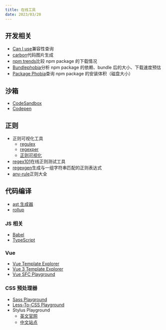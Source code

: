 ```yaml
---
title: 在线工具
date: 2023/03/20
---
```


## 开发相关
* [Can I use](https://caniuse.com)兼容性查询
* [carbon](https://carbon.now.sh)代码图片生成
* [npm trends](https://www.npmtrends.com/)比较 npm package 的下载情况
* [Bundlephobia](https://bundlephobia.com/)分析 npm package 的依赖、bundle 后的大小、下载速度预估
* [Package Phobia](https://packagephobia.com/)查询 npm package 的安装体积（磁盘大小）

## 沙箱
* [CodeSandbox](https://codesandbox.io/)
* [Codepen](https://codepen.io)

## 正则
* 正则可视化工具
  * [regulex](https://jex.im/regulex)
  * [regexper](https://regexper.com)
  * [正则可视化](https://wangwl.net/r/vr)
* [regex101](https://regex101.com)在线正则测试工具
* [regexgen](https://npm.runkit.com/regexgen)生成与一组字符串匹配的正则表达式
* [any-rule](https://any86.github.io/any-rule)正则大全

## 代码编译
* [ast 生成器](https://astexplorer.net)
* [rollup](http://rollupjs.org/repl)
### JS 相关
* [Babel](https://www.babeljs.cn/repl)
* [TypeScript](https://www.typescriptlang.org/play)
### Vue
* [Vue Template Explorer](https://template-explorer.vuejs.org/)
* [Vue 3 Template Explorer](https://vue-next-template-explorer.netlify.app/)
* [Vue SFC Playground](https://sfc.vuejs.org/)
### CSS 预处理器
* [Sass Playground](https://www.sassmeister.com)
* [Less-To-CSS Playground](https://lesscss.org/less-preview)
* Stylus Playground
  * [英文官网](https://stylus-lang.com/try.html)
  * [中文站点](https://www.stylus-lang.cn/try.html)
